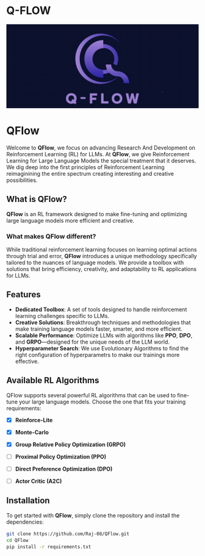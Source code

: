 # Q-FLOW
![Alt Text](images/img-copy.jpg)

# QFlow

Welcome to **QFlow**, we focus on advancing Research And Development on Reinforcement Learning (RL) for LLMs. At **QFlow**, we give Reinforcement Learning for Large Language Models the special treatment that it deserves. We dig deep into the first principles of Reinforcement Learning reimaginining the entire spectrum creating interesting and creative possibilities. 
## What is QFlow?

**QFlow** is an RL framework designed to make fine-tuning and optimizing large language models more efficient and creative. 

### What makes QFlow different?

While traditional reinforcement learning focuses on learning optimal actions through trial and error, **QFlow** introduces a unique methodology specifically tailored to the nuances of language models. We provide a toolbox with solutions that bring efficiency, creativity, and adaptability to RL applications for LLMs.

## Features

- **Dedicated Toolbox**: A set of tools designed to handle reinforcement learning challenges specific to LLMs.
- **Creative Solutions**: Breakthrough techniques and methodologies that make training language models faster, smarter, and more efficient.
- **Scalable Performance**: Optimize LLMs with algorithms like **PPO**, **DPO**, and **GRPO**—designed for the unique needs of the LLM world.
- **Hyperparameter Search**: We use Evolutionary Algorithms to find the right configuration of hyperparametrs to make our trainings more effective.

## Available RL Algorithms

QFlow supports several powerful RL algorithms that can be used to fine-tune your large language models. Choose the one that fits your training requirements:

- [x] **Reinforce-Lite**
- [x] **Monte-Carlo**
- [x] **Group Relative Policy Optimization (GRPO)**
- [ ] **Proximal Policy Optimization (PPO)**
- [ ] **Direct Preference Optimization (DPO)**
- [ ] **Actor Critic (A2C)**


## Installation

To get started with **QFlow**, simply clone the repository and install the dependencies:

```bash
git clone https://github.com/Raj-08/QFlow.git
cd QFlow
pip install -r requirements.txt

